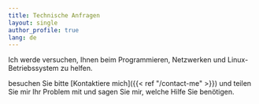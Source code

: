 ```yaml
---
title: Technische Anfragen
layout: single
author_profile: true
lang: de
---
```

Ich werde versuchen, Ihnen beim Programmieren, Netzwerken und Linux-Betriebssystem zu helfen.

besuchen Sie bitte [Kontaktiere mich]({{< ref "/contact-me" >}}) und teilen Sie mir Ihr Problem mit und sagen Sie mir, welche Hilfe Sie benötigen.

